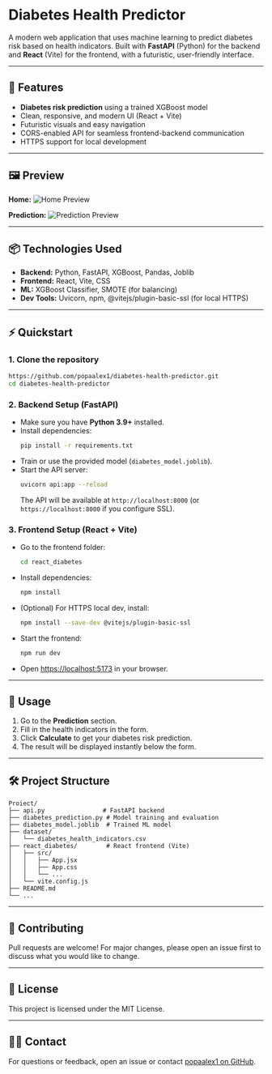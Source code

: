 # Diabetes Health Predictor

A modern web application that uses machine learning to predict diabetes risk based on health indicators. Built with **FastAPI** (Python) for the backend and **React** (Vite) for the frontend, with a futuristic, user-friendly interface.

---

## 🚀 Features
- **Diabetes risk prediction** using a trained XGBoost model
- Clean, responsive, and modern UI (React + Vite)
- Futuristic visuals and easy navigation
- CORS-enabled API for seamless frontend-backend communication
- HTTPS support for local development

---

## 🖼️ Preview

**Home:**
![Home Preview](https://www.tissupath.com.au//wp-content/uploads/Diabetes-Overview-1-768x768.png)

**Prediction:**
![Prediction Preview](https://cdn.analyticsvidhya.com/wp-content/uploads/2022/01/30738medtec-futuristic-650-672c56a896ab7.webp)

---

## 📦 Technologies Used
- **Backend:** Python, FastAPI, XGBoost, Pandas, Joblib
- **Frontend:** React, Vite, CSS
- **ML:** XGBoost Classifier, SMOTE (for balancing)
- **Dev Tools:** Uvicorn, npm, @vitejs/plugin-basic-ssl (for local HTTPS)

---

## ⚡ Quickstart

### 1. Clone the repository
```sh
https://github.com/popaalex1/diabetes-health-predictor.git
cd diabetes-health-predictor
```

### 2. Backend Setup (FastAPI)
- Make sure you have **Python 3.9+** installed.
- Install dependencies:
  ```sh
  pip install -r requirements.txt
  ```
- Train or use the provided model (`diabetes_model.joblib`).
- Start the API server:
  ```sh
  uvicorn api:app --reload
  ```
  The API will be available at `http://localhost:8000` (or `https://localhost:8000` if you configure SSL).

### 3. Frontend Setup (React + Vite)
- Go to the frontend folder:
  ```sh
  cd react_diabetes
  ```
- Install dependencies:
  ```sh
  npm install
  ```
- (Optional) For HTTPS local dev, install:
  ```sh
  npm install --save-dev @vitejs/plugin-basic-ssl
  ```
- Start the frontend:
  ```sh
  npm run dev
  ```
- Open [https://localhost:5173](https://localhost:5173) in your browser.

---

## 📝 Usage
1. Go to the **Prediction** section.
2. Fill in the health indicators in the form.
3. Click **Calculate** to get your diabetes risk prediction.
4. The result will be displayed instantly below the form.

---

## 🛠️ Project Structure
```
Proiect/
├── api.py                # FastAPI backend
├── diabetes_prediction.py # Model training and evaluation
├── diabetes_model.joblib  # Trained ML model
├── dataset/
│   └── diabetes_health_indicators.csv
├── react_diabetes/        # React frontend (Vite)
│   ├── src/
│   │   ├── App.jsx
│   │   ├── App.css
│   │   └── ...
│   └── vite.config.js
├── README.md
└── ...
```

---

## 🤝 Contributing
Pull requests are welcome! For major changes, please open an issue first to discuss what you would like to change.

---

## 📄 License
This project is licensed under the MIT License.

---

## 🙋‍♂️ Contact
For questions or feedback, open an issue or contact [popaalex1 on GitHub](https://github.com/popaalex1).
